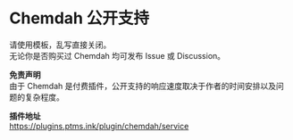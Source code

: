 # Chemdah 公开支持

请使用模板，乱写直接关闭。  
无论你是否购买过 Chemdah 均可发布 Issue 或 Discussion。

**免责声明**   
由于 Chemdah 是付费插件，公开支持的响应速度取决于作者的时间安排以及问题的复杂程度。  

**插件地址**   
https://plugins.ptms.ink/plugin/chemdah/service
